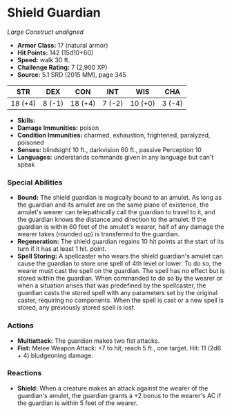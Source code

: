 # Shield Guardian

*Large* *Construct* *unaligned*

- **Armor Class:** 17 (natural armor)
- **Hit Points:** 142 (15d10+60)
- **Speed:** walk 30 ft.
- **Challenge Rating:** 7 (2,900 XP)
- **Source:** 5.1 SRD (2015 MM), page 345

| STR | DEX | CON | INT | WIS | CHA |
| --- | --- | --- | --- | --- | --- |
| 18 (+4) | 8 (-1) | 18 (+4) | 7 (-2) | 10 (+0) | 3 (-4) |

- **Skills:** 
- **Damage Immunities:** poison
- **Condition Immunities:** charmed, exhaustion, frightened, paralyzed, poisoned
- **Senses:** blindsight 10 ft., darkvision 60 ft., passive Perception 10
- **Languages:** understands commands given in any language but can't speak

### Special Abilities

- **Bound:** The shield guardian is magically bound to an amulet. As long as the guardian and its amulet are on the same plane of existence, the amulet's wearer can telepathically call the guardian to travel to it, and the guardian knows the distance and direction to the amulet. If the guardian is within 60 feet of the amulet's wearer, half of any damage the wearer takes (rounded up) is transferred to the guardian.
- **Regeneration:** The shield guardian regains 10 hit points at the start of its turn if it has at least 1 hit. point.
- **Spell Storing:** A spellcaster who wears the shield guardian's amulet can cause the guardian to store one spell of 4th level or lower. To do so, the wearer must cast the spell on the guardian. The spell has no effect but is stored within the guardian. When commanded to do so by the wearer or when a situation arises that was predefined by the spellcaster, the guardian casts the stored spell with any parameters set by the original caster, requiring no components. When the spell is cast or a new spell is stored, any previously stored spell is lost.

### Actions

- **Multiattack:** The guardian makes two fist attacks.
- **Fist:** Melee Weapon Attack: +7 to hit, reach 5 ft., one target. Hit: 11 (2d6 + 4) bludgeoning damage.

### Reactions

- **Shield:** When a creature makes an attack against the wearer of the guardian's amulet, the guardian grants a +2 bonus to the wearer's AC if the guardian is within 5 feet of the wearer.


